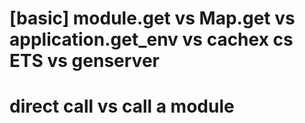 # [basic] module.get vs Map.get vs application.get_env vs cachex cs ETS vs genserver
# direct call vs call a module
